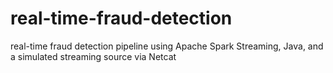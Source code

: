 # real-time-fraud-detection
real-time fraud detection pipeline using Apache Spark Streaming, Java, and a simulated streaming source via Netcat
